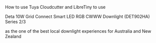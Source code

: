 How to use Tuya Cloudcutter and LibreTiny to use

Deta 10W Grid Connect Smart LED RGB CWWW Downlight (DET902HA) Series 2/3

as the one of the best local downlight experiences for Australia and New Zealand
